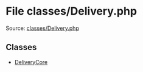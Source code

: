 File classes/Delivery.php
=========

Source: [classes/Delivery.php](https://github.com/PrestaShop/PrestaShop/blob/1.5.0.3/classes/Delivery.php)


Classes
-------

* [DeliveryCore](class.DeliveryCore.md)

